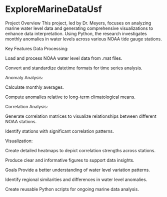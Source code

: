 # ExploreMarineDataUsf
Project Overview
This project, led by Dr. Meyers, focuses on analyzing marine water level data and generating comprehensive visualizations to enhance data interpretation. Using Python, the research investigates monthly anomalies in water levels across various NOAA tide gauge stations.

Key Features
Data Processing:

Load and process NOAA water level data from .mat files.

Convert and standardize datetime formats for time series analysis.

Anomaly Analysis:

Calculate monthly averages.

Compute anomalies relative to long-term climatological means.

Correlation Analysis:

Generate correlation matrices to visualize relationships between different NOAA stations.

Identify stations with significant correlation patterns.

Visualization:

Create detailed heatmaps to depict correlation strengths across stations.

Produce clear and informative figures to support data insights.

Goals
Provide a better understanding of water level variation patterns.

Identify regional similarities and differences in water level anomalies.

Create reusable Python scripts for ongoing marine data analysis.






